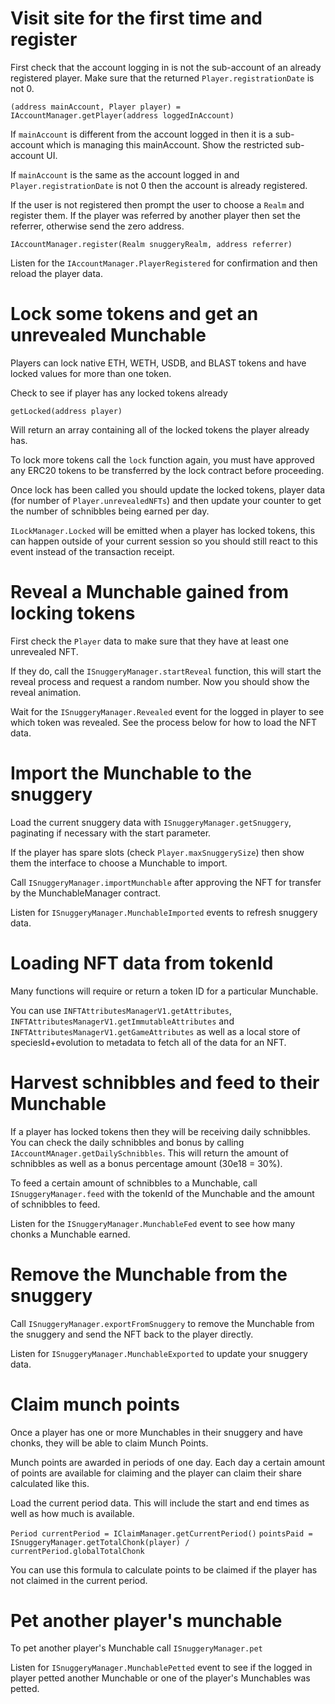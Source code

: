 # Visit site for the first time and register

First check that the account logging in is not the sub-account of an already registered player. Make sure that the
returned `Player.registrationDate` is not 0.

`(address mainAccount, Player player) = IAccountManager.getPlayer(address loggedInAccount)`

If `mainAccount` is different from the account logged in then it is a sub-account which is managing this mainAccount.
Show the restricted sub-account UI.

If `mainAccount` is the same as the account logged in and `Player.registrationDate` is not 0 then the account is already
registered.

If the user is not registered then prompt the user to choose a `Realm` and register them. If the player was referred
by another player then set the referrer, otherwise send the zero address.

`IAccountManager.register(Realm snuggeryRealm, address referrer)`

Listen for the `IAccountManager.PlayerRegistered` for confirmation and then reload the player data.

# Lock some tokens and get an unrevealed Munchable

Players can lock native ETH, WETH, USDB, and BLAST tokens and have locked values for more than one token.

Check to see if player has any locked tokens already

`getLocked(address player)`

Will return an array containing all of the locked tokens the player already has.

To lock more tokens call the `lock` function again, you must have approved any ERC20 tokens to be transferred by the
lock contract before proceeding.

Once lock has been called you should update the locked tokens, player data (for number of `Player.unrevealedNFTs`) and
then update your counter to get the number of schnibbles being earned per day.

`ILockManager.Locked` will be emitted when a player has locked tokens, this can happen outside of your current session
so you should still react to this event instead of the transaction receipt.

# Reveal a Munchable gained from locking tokens

First check the `Player` data to make sure that they have at least one unrevealed NFT.

If they do, call the `ISnuggeryManager.startReveal` function, this will start the reveal process and request a random
number. Now you should show the reveal animation.

Wait for the `ISnuggeryManager.Revealed` event for the logged in player to see which token was revealed. See the
process below for how to load the NFT data.

# Import the Munchable to the snuggery

Load the current snuggery data with `ISnuggeryManager.getSnuggery`, paginating if necessary with the start parameter.

If the player has spare slots (check `Player.maxSnuggerySize`) then show them the interface to choose a Munchable to
import.

Call `ISnuggeryManager.importMunchable` after approving the NFT for transfer by the MunchableManager contract.

Listen for `ISnuggeryManager.MunchableImported` events to refresh snuggery data.

# Loading NFT data from tokenId

Many functions will require or return a token ID for a particular Munchable.

You can use `INFTAttributesManagerV1.getAttributes`, `INFTAttributesManagerV1.getImmutableAttributes` and
`INFTAttributesManagerV1.getGameAttributes` as well as a local store of speciesId+evolution to metadata to
fetch all of the data for an NFT.

# Harvest schnibbles and feed to their Munchable

If a player has locked tokens then they will be receiving daily schnibbles. You can check the daily schnibbles and
bonus by calling `IAccountMAnager.getDailySchnibbles`. This will return the amount of schnibbles as well as a bonus
percentage amount (30e18 = 30%).

To feed a certain amount of schnibbles to a Munchable, call `ISnuggeryManager.feed` with the tokenId of the Munchable
and the amount of schnibbles to feed.

Listen for the `ISnuggeryManager.MunchableFed` event to see how many chonks a Munchable earned.

# Remove the Munchable from the snuggery

Call `ISnuggeryManager.exportFromSnuggery` to remove the Munchable from the snuggery and send the NFT back to the
player directly.

Listen for `ISnuggeryManager.MunchableExported` to update your snuggery data.

# Claim munch points

Once a player has one or more Munchables in their snuggery and have chonks, they will be able to claim Munch Points.

Munch points are awarded in periods of one day. Each day a certain amount of points are available for claiming and the
player can claim their share calculated like this.

Load the current period data. This will include the start and end times as well as how much is available.

`Period currentPeriod = IClaimManager.getCurrentPeriod()`
`pointsPaid = ISnuggeryManager.getTotalChonk(player) / currentPeriod.globalTotalChonk`

You can use this formula to calculate points to be claimed if the player has not claimed in the current period.

# Pet another player's munchable

To pet another player's Munchable call `ISnuggeryManager.pet`

Listen for `ISnuggeryManager.MunchablePetted` event to see if the logged in player petted another Munchable or one of
the player's Munchables was petted.
